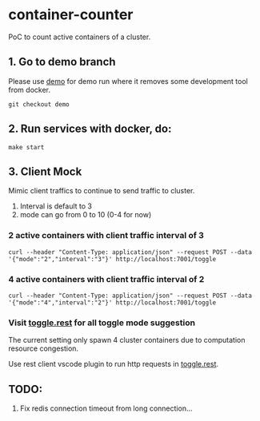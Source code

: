 # container-counter
PoC to count active containers of a cluster.

## 1. Go to demo branch
Please use [demo](https://github.com/Trip1eLift/container-counter/tree/demo) for demo run where it removes some development tool from docker.
```text
git checkout demo
```

## 2. Run services with docker, do:
```text
make start
```

## 3. Client Mock
Mimic client traffics to continue to send traffic to cluster.

1. Interval is default to 3
2. mode can go from 0 to 10 (0-4 for now)

### 2 active containers with client traffic interval of 3
```text
curl --header "Content-Type: application/json" --request POST --data '{"mode":"2","interval":"3"}' http://localhost:7001/toggle
```

### 4 active containers with client traffic interval of 2
```text
curl --header "Content-Type: application/json" --request POST --data '{"mode":"4","interval":"2"}' http://localhost:7001/toggle
```

### Visit [toggle.rest](toggle.rest) for all toggle mode suggestion

The current setting only spawn 4 cluster containers due to computation resource congestion.

Use rest client vscode plugin to run http requests in [toggle.rest](toggle.rest).

## TODO:
1. Fix redis connection timeout from long connection...
